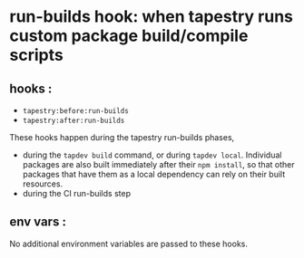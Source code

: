 # run-builds hook: when tapestry runs custom package build/compile scripts

## hooks :
* `tapestry:before:run-builds`
* `tapestry:after:run-builds`

These hooks happen during the tapestry run-builds phases,

* during the `tapdev build` command, or during `tapdev local`. Individual packages are also built immediately after their `npm install`, so that other packages that have them as a local dependency can rely on their built resources.
* during the CI run-builds step

## env vars :

No additional environment variables are passed to these hooks.
